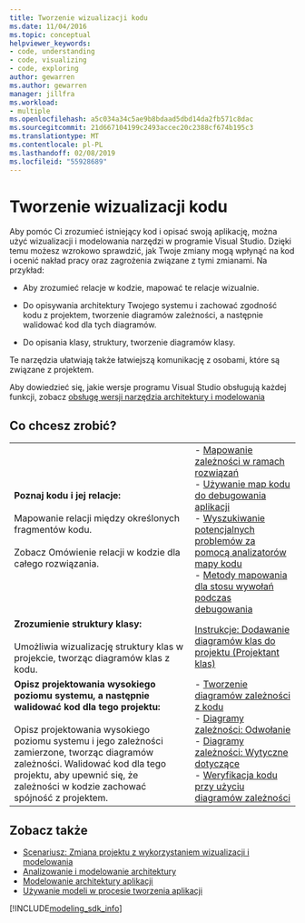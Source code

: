 ```yaml
---
title: Tworzenie wizualizacji kodu
ms.date: 11/04/2016
ms.topic: conceptual
helpviewer_keywords:
- code, understanding
- code, visualizing
- code, exploring
author: gewarren
ms.author: gewarren
manager: jillfra
ms.workload:
- multiple
ms.openlocfilehash: a5c034a34c5ae9b8bdaad5dbd14da2fb571c8dac
ms.sourcegitcommit: 21d667104199c2493accec20c2388cf674b195c3
ms.translationtype: MT
ms.contentlocale: pl-PL
ms.lasthandoff: 02/08/2019
ms.locfileid: "55928689"
---
```

# <a name="visualize-code"></a>Tworzenie wizualizacji kodu

Aby pomóc Ci zrozumieć istniejący kod i opisać swoją aplikację, można użyć wizualizacji i modelowania narzędzi w programie Visual Studio. Dzięki temu możesz wzrokowo sprawdzić, jak Twoje zmiany mogą wpłynąć na kod i ocenić nakład pracy oraz zagrożenia związane z tymi zmianami. Na przykład:

- Aby zrozumieć relacje w kodzie, mapować te relacje wizualnie.

- Do opisywania architektury Twojego systemu i zachować zgodność kodu z projektem, tworzenie diagramów zależności, a następnie walidować kod dla tych diagramów.

- Do opisania klasy, struktury, tworzenie diagramów klasy.

Te narzędzia ułatwiają także łatwiejszą komunikację z osobami, które są związane z projektem.

Aby dowiedzieć się, jakie wersje programu Visual Studio obsługują każdej funkcji, zobacz [obsługę wersji narzędzia architektury i modelowania](../modeling/what-s-new-for-design-in-visual-studio.md#VersionSupport)

## <a name="what-do-you-want-to-do"></a>Co chcesz zrobić?

|||
|-|-|
|**Poznaj kodu i jej relacje:**<br /><br /> Mapowanie relacji między określonych fragmentów kodu.<br /><br /> Zobacz Omówienie relacji w kodzie dla całego rozwiązania.|- [Mapowanie zależności w ramach rozwiązań](../modeling/map-dependencies-across-your-solutions.md)<br />- [Używanie map kodu do debugowania aplikacji](../modeling/use-code-maps-to-debug-your-applications.md)<br />- [Wyszukiwanie potencjalnych problemów za pomocą analizatorów mapy kodu](../modeling/find-potential-problems-using-code-map-analyzers.md)<br />- [Metody mapowania dla stosu wywołań podczas debugowania](../debugger/map-methods-on-the-call-stack-while-debugging-in-visual-studio.md)|
|**Zrozumienie struktury klasy:**<br /><br /> Umożliwia wizualizację struktury klas w projekcie, tworząc diagramów klas z kodu.|[Instrukcje: Dodawanie diagramów klas do projektu (Projektant klas)](../ide/class-designer/how-to-add-class-diagrams-to-projects.md)|
|**Opisz projektowania wysokiego poziomu systemu, a następnie walidować kod dla tego projektu:**<br /><br /> Opisz projektowania wysokiego poziomu systemu i jego zależności zamierzone, tworząc diagramów zależności. Walidować kod dla tego projektu, aby upewnić się, że zależności w kodzie zachować spójność z projektem.|- [Tworzenie diagramów zależności z kodu](../modeling/create-layer-diagrams-from-your-code.md)<br />- [Diagramy zależności: Odwołanie](../modeling/layer-diagrams-reference.md)<br />- [Diagramy zależności: Wytyczne dotyczące](../modeling/layer-diagrams-guidelines.md)<br />- [Weryfikacja kodu przy użyciu diagramów zależności](../modeling/validate-code-with-layer-diagrams.md)|

## <a name="see-also"></a>Zobacz także

- [Scenariusz: Zmiana projektu z wykorzystaniem wizualizacji i modelowania](../modeling/scenario-change-your-design-using-visualization-and-modeling.md)
- [Analizowanie i modelowanie architektury](../modeling/analyze-and-model-your-architecture.md)
- [Modelowanie architektury aplikacji](../modeling/model-your-app-s-architecture.md)
- [Używanie modeli w procesie tworzenia aplikacji](../modeling/use-models-in-your-development-process.md)

[!INCLUDE[modeling_sdk_info](includes/modeling_sdk_info.md)]
